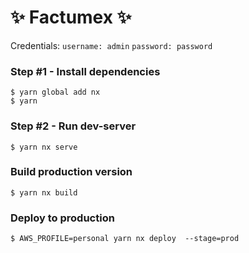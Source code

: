 # ✨ Factumex ✨

Credentials:
`username: admin`
`password: password`

### Step #1 - Install dependencies

```
$ yarn global add nx
$ yarn
```

### Step #2 - Run dev-server

```
$ yarn nx serve
```

### Build production version

```
$ yarn nx build
```

### Deploy to production

```
$ AWS_PROFILE=personal yarn nx deploy  --stage=prod
```
